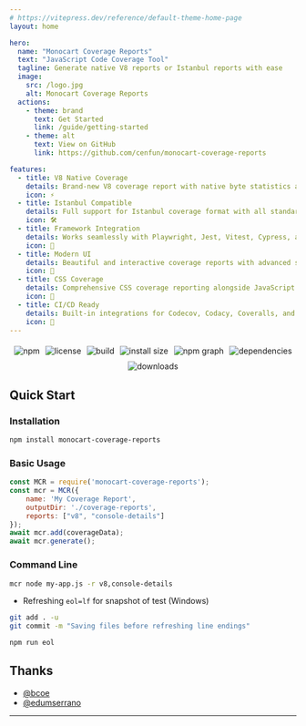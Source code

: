 ```yaml
---
# https://vitepress.dev/reference/default-theme-home-page
layout: home

hero:
  name: "Monocart Coverage Reports"
  text: "JavaScript Code Coverage Tool"
  tagline: Generate native V8 reports or Istanbul reports with ease
  image:
    src: /logo.jpg
    alt: Monocart Coverage Reports
  actions:
    - theme: brand
      text: Get Started
      link: /guide/getting-started
    - theme: alt
      text: View on GitHub
      link: https://github.com/cenfun/monocart-coverage-reports

features:
  - title: V8 Native Coverage
    details: Brand-new V8 coverage report with native byte statistics and high performance processing
    icon: ⚡
  - title: Istanbul Compatible
    details: Full support for Istanbul coverage format with all standard report types
    icon: 🛠️
  - title: Framework Integration
    details: Works seamlessly with Playwright, Jest, Vitest, Cypress, and many other testing frameworks
    icon: 🔧
  - title: Modern UI
    details: Beautiful and interactive coverage reports with advanced sourcemap debugging capabilities
    icon: 🎨
  - title: CSS Coverage
    details: Comprehensive CSS coverage reporting alongside JavaScript coverage
    icon: 🎯
  - title: CI/CD Ready
    details: Built-in integrations for Codecov, Codacy, Coveralls, and Sonar Cloud
    icon: 🚀
---
```


<p style="display: flex; align-items: center; justify-content: center; gap: 10px; margin-top: 20px; flex-wrap: wrap;">
<a href="https://www.npmjs.com/package/monocart-coverage-reports"><img src="https://img.shields.io/npm/v/monocart-coverage-reports" alt="npm" style="display: inline-block; vertical-align: middle;"></a>
<img src="https://img.shields.io/github/license/cenfun/monocart-coverage-reports" alt="license" style="display: inline-block; vertical-align: middle;">
<img src="https://img.shields.io/github/actions/workflow/status/cenfun/monocart-coverage-reports/ci.yml" alt="build" style="display: inline-block; vertical-align: middle;">
<a href="https://packagephobia.com/result?p=monocart-coverage-reports"><img src="https://packagephobia.com/badge?p=monocart-coverage-reports" alt="install size" style="display: inline-block; vertical-align: middle;"></a>
<a href="https://npmgraph.js.org/?q=monocart-coverage-reports"><img src="https://img.shields.io/badge/npm-graph-blue" alt="npm graph" style="display: inline-block; vertical-align: middle;"></a>
<img src="https://img.shields.io/librariesio/github/cenfun/monocart-coverage-reports" alt="dependencies" style="display: inline-block; vertical-align: middle;">
<a href="https://www.npmjs.com/package/monocart-coverage-reports"><img src="https://devimg.vercel.app/npm/downloads/monocart-coverage-reports?label={total}%20downloads/month" alt="downloads" style="display: inline-block; vertical-align: middle;"></a>
</p>


## Quick Start

### Installation

```sh
npm install monocart-coverage-reports
```

### Basic Usage

```js
const MCR = require('monocart-coverage-reports');
const mcr = MCR({
    name: 'My Coverage Report',
    outputDir: './coverage-reports',
    reports: ["v8", "console-details"]
});
await mcr.add(coverageData);
await mcr.generate();
```

### Command Line

```sh
mcr node my-app.js -r v8,console-details
```


- Refreshing `eol=lf` for snapshot of test (Windows)

```sh
git add . -u
git commit -m "Saving files before refreshing line endings"

npm run eol
```

## Thanks

- [@bcoe](https://github.com/bcoe)
- [@edumserrano](https://github.com/edumserrano)
---
